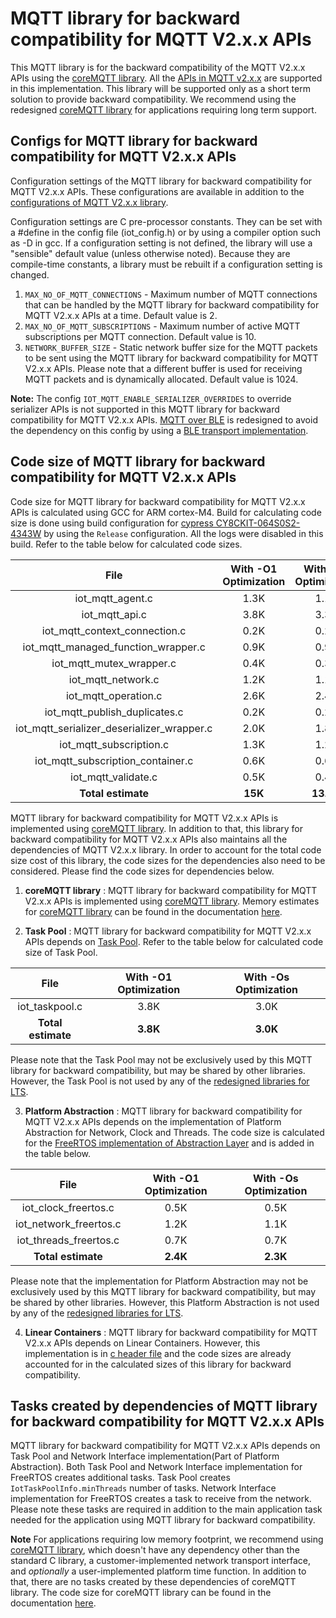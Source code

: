 # MQTT library for backward compatibility for MQTT V2.x.x APIs

This MQTT library is for the backward compatibility of the MQTT V2.x.x APIs using the [coreMQTT library](https://github.com/FreeRTOS/coreMQTT/blob/master/README.md). All the [APIs in MQTT v2.x.x](include/iot_mqtt.h) are supported in this implementation. This library will be supported only as a short term solution to provide backward compatibility. We recommend using the redesigned [coreMQTT library](https://github.com/FreeRTOS/coreMQTT/blob/master/README.md) for applications requiring long term support.


## Configs for MQTT library for backward compatibility for MQTT V2.x.x APIs

Configuration settings of the MQTT library for backward compatibility for MQTT V2.x.x APIs. These configurations are available in addition to the [configurations of MQTT V2.x.x library](https://docs.aws.amazon.com/freertos/latest/lib-ref/embedded-csdk/v4.0_beta_deprecated/lib-ref/c-sdk/mqtt/mqtt_config.html).

Configuration settings are C pre-processor constants. They can be set with a #define in the config file (iot_config.h) or by using a compiler option such as -D in gcc. If a configuration setting is not defined, the library will use a "sensible" default value (unless otherwise noted). Because they are compile-time constants, a library must be rebuilt if a configuration setting is changed.

1. `MAX_NO_OF_MQTT_CONNECTIONS` - Maximum number of MQTT connections that can be handled by the MQTT library for backward compatibility for MQTT V2.x.x APIs at a time. Default value is 2.
2. `MAX_NO_OF_MQTT_SUBSCRIPTIONS` - Maximum number of active MQTT subscriptions per MQTT connection. Default value is 10.
3. `NETWORK_BUFFER_SIZE` - Static network buffer size for the MQTT packets to be sent using the MQTT library for backward compatibility for MQTT V2.x.x APIs. Please note that a different buffer is used for receiving MQTT packets and is dynamically allocated. Default value is 1024.


**Note:** The config `IOT_MQTT_ENABLE_SERIALIZER_OVERRIDES` to override serializer APIs is not supported in this MQTT library for backward compatibility for MQTT V2.x.x APIs. [MQTT over BLE](https://docs.aws.amazon.com/freertos/latest/userguide/ble-demo.html#ble-demo-mqtt) is redesigned to avoid the dependency on this config by using a [BLE transport implementation](../ble/src/services/mqtt_ble/iot_ble_mqtt_transport.c).

## Code size of MQTT library for backward compatibility for MQTT V2.x.x APIs

Code size for MQTT library for backward compatibility for MQTT V2.x.x APIs is calculated using GCC for ARM cortex-M4. Build for calculating code size is done using build configuration for [cypress CY8CKIT-064S0S2-4343W](https://docs.aws.amazon.com/freertos/latest/userguide/getting_started_cypress_psoc64.html) by using the `Release` configuration. All the logs were disabled in this build. Refer to the table below for calculated code sizes.

| File | With -O1 Optimization | With -Os Optimization |
| :-: | :-: | :-: |
| iot_mqtt_agent.c | 1.3K | 1.1K |
| iot_mqtt_api.c | 3.8K | 3.3K |
| iot_mqtt_context_connection.c | 0.2K | 0.2K |
| iot_mqtt_managed_function_wrapper.c | 0.9K | 0.9K |
| iot_mqtt_mutex_wrapper.c | 0.4K | 0.3K |
| iot_mqtt_network.c | 1.2K | 1.1K |
| iot_mqtt_operation.c | 2.6K | 2.4K |
| iot_mqtt_publish_duplicates.c | 0.2K | 0.2K |
| iot_mqtt_serializer_deserializer_wrapper.c | 2.0K | 1.8K |
| iot_mqtt_subscription.c | 1.3K | 1.2K |
| iot_mqtt_subscription_container.c | 0.6K | 0.6K |
| iot_mqtt_validate.c | 0.5K | 0.4K |
| **Total estimate** | **15K** | **13.5K** |

MQTT library for backward compatibility for MQTT V2.x.x APIs is implemented using [coreMQTT library](../../../coreMQTT/README.md). In addition to that, this library for backward compatibility for MQTT V2.x.x APIs also maintains all the dependencies of MQTT V2.x.x library. In order to account for the total code size cost of this library, the code sizes for the dependencies also need to be considered. Please find the code sizes for dependencies below.

1. **coreMQTT library** : MQTT library for backward compatibility for MQTT V2.x.x APIs is implemented using [coreMQTT library](https://github.com/FreeRTOS/coreMQTT/blob/master/README.md). Memory estimates for [coreMQTT library](https://github.com/FreeRTOS/coreMQTT/blob/master/README.md) can be found in the documentation [here](https://freertos.org/mqtt/index.html).

2. **Task Pool** : MQTT library for backward compatibility for MQTT V2.x.x APIs depends on [Task Pool](../common/taskpool/). Refer to the table below for calculated code size of Task Pool.

| File | With -O1 Optimization | With -Os Optimization |
| :-: | :-: | :-: |
| iot_taskpool.c | 3.8K | 3.0K |
| **Total estimate** | **3.8K** | **3.0K** |

Please note that the Task Pool may not be exclusively used by this MQTT library for backward compatibility, but may be shared by other libraries. However, the Task Pool is not used by any of the [redesigned libraries for LTS](https://www.freertos.org/ltsroadmap.html).

3. **Platform Abstraction** :  MQTT library for backward compatibility for MQTT V2.x.x APIs depends on the implementation of Platform Abstraction for Network, Clock and Threads. The code size is calculated for the [FreeRTOS implementation of Abstraction Layer](../../../abstractions/platform/freertos) and is added in the table below.

| File | With -O1 Optimization | With -Os Optimization |
| :-: | :-: | :-: |
| iot_clock_freertos.c | 0.5K | 0.5K |
| iot_network_freertos.c | 1.2K | 1.1K |
| iot_threads_freertos.c | 0.7K | 0.7K |
| **Total estimate** | **2.4K** | **2.3K** |

Please note that the implementation for Platform Abstraction may not be exclusively used by this MQTT library for backward compatibility, but may be shared by other libraries. However, this Platform Abstraction is not used by any of the [redesigned libraries for LTS](https://www.freertos.org/ltsroadmap.html).

4. **Linear Containers** : MQTT library for backward compatibility for MQTT V2.x.x APIs depends on Linear Containers. However, this implementation is in [c header file](../common/include/iot_linear_containers.h) and the code sizes are already accounted for in the calculated sizes of this library for backward compatibility.

## Tasks created by dependencies of MQTT library for backward compatibility for MQTT V2.x.x APIs

MQTT library for backward compatibility for MQTT V2.x.x APIs depends on Task Pool and Network Interface implementation(Part of Platform Abstraction). Both Task Pool and Network Interface implementation for FreeRTOS creates additional tasks. Task Pool creates `IotTaskPoolInfo.minThreads` number of tasks. Network Interface implementation for FreeRTOS creates a task to receive from the network. Please note these tasks are required in addition to the main application task needed for the application using MQTT library for backward compatibility.


**Note** For applications requiring low memory footprint, we recommend using [coreMQTT library](https://github.com/FreeRTOS/coreMQTT/blob/master/README.md), which doesn't have any dependency other than the standard C library, a customer-implemented network transport interface, and *optionally* a user-implemented platform time function. In addition to that, there are no tasks created by these dependencies of coreMQTT library.
The code size for coreMQTT library can be found in the documentation [here](https://freertos.org/mqtt/index.html).
